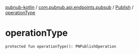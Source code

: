 [pubnub-kotlin](../../index.md) / [com.pubnub.api.endpoints.pubsub](../index.md) / [Publish](index.md) / [operationType](./operation-type.md)

# operationType

`protected fun operationType(): PNPublishOperation`